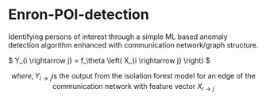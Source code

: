 # Enron-POI-detection
 Identifying persons of interest through a simple ML based anomaly detection algorithm enhanced with communication network/graph structure.

$ Y_{i \rightarrow j} = f_\theta \left( X_{i \rightarrow j} \right) $

```math
where, Y_{i \rightarrow j} \text{is the output from the isolation forest model for an edge of the communication network with feature vector } X_{i \rightarrow j}
```
